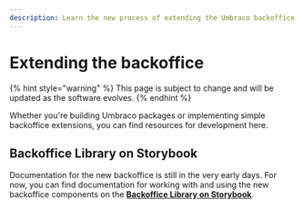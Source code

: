 ```yaml
---
description: Learn the new process of extending the Umbraco backoffice.
---
```


# Extending the backoffice

{% hint style="warning" %}
This page is subject to change and will be updated as the software evolves.&#x20;
{% endhint %}

Whether you're building Umbraco packages or implementing simple backoffice extensions, you can find resources for development here.

## Backoffice Library on Storybook

Documentation for the new backoffice is still in the very early days. For now, you can find documentation for working with and using the new backoffice components on the [**Backoffice Library on Storybook**](https://ambitious-stone-0033b3603.1.azurestaticapps.net/?path=/docs/guides-getting-started--docs).

